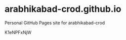 # arabhikabad-crod.github.io
Personal GitHub Pages site for arabhikabad-crod























K1eNPFxNjW
